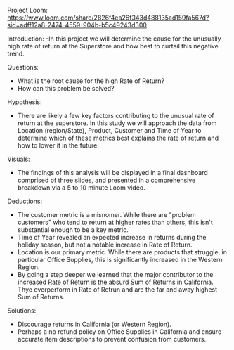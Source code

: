 Project Loom: https://www.loom.com/share/2826f4ea26f343d488135ad159fa567d?sid=adff12a8-2474-4559-904b-b5c49243d300

Introduction:
-In this project we will determine the cause for the unusually high rate of return at the Superstore and how best to curtail this negative trend.

Questions:
- What is the root cause for the high Rate of Return?
- How can this problem be solved?

Hypothesis:
- There are likely a few key factors contributing to the unusual rate of return at the superstore. 
In this study we will approach the data from Location (region/State), Product, Customer and Time of Year to determine which of these metrics best explains the rate of return and how to lower it in the future.

Visuals:
- The findings of this analysis will be displayed in a final dashboard comprised of three slides, and presented in a comprehensive breakdown via a 5 to 10 minute Loom video.

Deductions:
- The customer metric is a misnomer. While there are "problem customers" who tend to return at higher rates than others, this isn't substantial enough to be a key metric.
- Time of Year revealed an expected increase in returns during the holiday season, but not a notable increase in Rate of Return.
- Location is our primary metric. While there are products that struggle, in particular Office Supplies, this is significantly increased in the Western Region.
- By going a step deeper we learned that the major contributor to the increased Rate of Return is the absurd Sum of Returns in California. Thye overperform in Rate of Retrun and are the far and away highest Sum of Returns.

Solutions:
- Discourage returns in California (or Western Region).
- Perhaps a no refund policy on Office Supplies in California and ensure accurate item descriptions to prevent confusion from customers.
  
